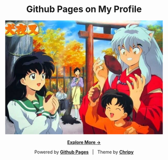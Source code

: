 <!-- markdownlint-disable-next-line -->
<div align="center">

  <!-- markdownlint-disable-next-line -->
  # Github Pages on My Profile  

  [![Snapshot](https://raw.githubusercontent.com/54wy/54wy.github.io/refs/heads/main/images/snapshot.jpg)][demo]  

  [**Explore More →** ][demo] 

  Powered by [**Github Pages**][github-page] &nbsp; | &nbsp; Theme by [**Chripy**][chripy] 
</div>

[chripy]: https://github.com/cotes2020/chirpy-starter
[demo]: https://54wy.github.io
[github-page]:https://pages.github.com/
